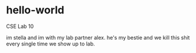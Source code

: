 # hello-world
CSE Lab 10

im stella and im with my lab partner alex. he's my bestie and we kill this shit every single time we show up to lab.
